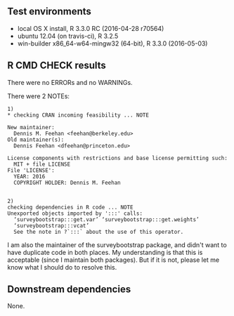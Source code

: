 
## Test environments

* local OS X install, R 3.3.0 RC (2016-04-28 r70564)
* ubuntu 12.04 (on travis-ci), R 3.2.5
* win-builder x86_64-w64-mingw32 (64-bit), R 3.3.0 (2016-05-03)

## R CMD CHECK results

There were no ERRORs and no WARNINGs.

There were 2 NOTEs:

    1)
    * checking CRAN incoming feasibility ... NOTE

    New maintainer:
      Dennis M. Feehan <feehan@berkeley.edu>
    Old maintainer(s):
      Dennis Feehan <dfeehan@princeton.edu>

    License components with restrictions and base license permitting such:
      MIT + file LICENSE
    File 'LICENSE':
      YEAR: 2016
      COPYRIGHT HOLDER: Dennis M. Feehan


    2)
    checking dependencies in R code ... NOTE
    Unexported objects imported by ':::' calls:
      ‘surveybootstrap:::get.var’ ‘surveybootstrap:::get.weights’
      ‘surveybootstrap:::vcat’
      See the note in ?`:::` about the use of this operator.

I am also the maintainer of the surveybootstrap package, and didn't
want to have duplicate code in both places. My understanding is that
this is acceptable (since I maintain both packages).
But if it is not, please let me know what I should do to resolve this.

## Downstream dependencies

None.



